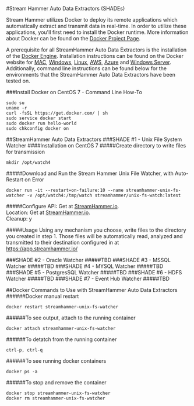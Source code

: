 #Stream Hammer Auto Data Extractors (SHADEs)

Stream Hammer utilizes Docker to deploy its remote applications which automatically extract and transmit data in real-time.  In order to utilize these applications, you'll first need to install the Docker runtime.  More information about Docker can be found on the [Docker Project Page](https://www.docker.com/what-docker).  
  
A prerequisite for all StreamHammer Auto Data Extractors is the installation of the [Docker Engine](https://www.docker.com/products/docker-engine).  Installation instructions can be found on the Docker website for [MAC](http://www.docker.com/products/docker#/mac), [Windows](http://www.docker.com/products/docker#/windows), [Linux](http://www.docker.com/products/docker#/linux), [AWS](http://www.docker.com/products/docker#/AWS), [Azure](http://www.docker.com/products/docker#/azure) and [Windows Server](https://blog.docker.com/2016/09/dockerforws2016/).  Additionally, command line instructions can be found below for the environments that the StreamHammer Auto Data Extractors have been tested on.
  
###Install Docker on CentOS 7 - Command Line How-To
```
sudo su
uname -r
curl -fsSL https://get.docker.com/ | sh
sudo service docker start
sudo docker run hello-world
sudo chkconfig docker on
```
  
  
##StreamHammer Auto Data Extractors
###SHADE #1 - Unix File System Watcher
####Installation on CentOS 7
#####Create directory to write files for transmission
```
mkdir /opt/watch4
```
#####Download and Run the Stream Hammer Unix File Watcher, with Auto-Restart on Error
```
docker run -it --restart=on-failure:10 --name streamhammer-unix-fs-watcher -v /opt/watch4:/tmp/watch streamhammer/unix-fs-watch:latest
```
#####Configure 
API: Get at [StreamHammer.io](https://app.streamhammer.io/).  
Location: Get at [StreamHammer.io](https://app.streamhammer.io/).  
Cleanup: y  

#####Usage
Using any mechanism you choose, write files to the directory you created in step 1.  Those files will be automatically read, analyzed and transmitted to their destination configured in at https://app.streamhammer.io/

###SHADE #2 - Oracle Watcher
#####TBD
###SHADE #3 - MSSQL Watcher
#####TBD
###SHADE #4 - MYSQL Watcher
#####TBD
###SHADE #5 - PostgresSQL Watcher
#####TBD
###SHADE #6 - HDFS Watcher
#####TBD
###SHADE #7 - Event Hub Watcher
#####TBD

##Docker Commands to Use with StreamHammer Auto Data Extractors
######Docker manual restart
```
docker restart streamhammer-unix-fs-watcher
```
######To see output, attach to the running container
```
docker attach streamhammer-unix-fs-watcher
```
######To detatch from the running container
```
ctrl-p, ctrl-q
```
######To see running docker containers
```
docker ps -a
```
######To stop and remove the container
```
docker stop streamhammer-unix-fs-watcher
docker rm streamhammer-unix-fs-watcher
```
